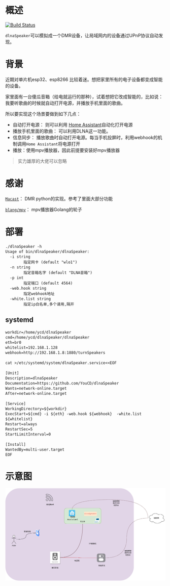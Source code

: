 # 概述
[![Build Status](https://app.travis-ci.com/YouCD/dlnaSpeaker.svg?branch=main)](https://app.travis-ci.com/YouCD/dlnaSpeaker)

`dlnaSpeaker`可以模拟成一个DMR设备，让局域网内的设备通过UPnP协议自动发现。

# 背景

近期对单片机esp32、esp8266 比较着迷。想把家里所有的电子设备都变成智能的设备。

家里面有一台傻瓜音箱（给电就运行的那种），试着想把它改成智能的，比如说：我要听歌曲的时候就自动打开电源，并播放手机里面的歌曲。

所以要实现这个场景要做到如下几点：

* 自动打开电源： 则可以利用 [Home Assistant](https://www.home-assistant.io/)自动化打开电源
* 播放手机里面的歌曲： 可以利用DLNA这一功能。
* 信息同步： 播放歌曲时自动打开电源。每当手机投屏时，利用webhook的机制调用`Home Assistant`将电源打开
* 播放：使用mpv播放器，因此前提要安装好mpv播放器

> 实力雄厚的大佬可以忽略


# 感谢
[`Macast`](https://github.com/xfangfang/Macast)： DMR python的实现。参考了里面大部分功能

[`blang/mpv`](github.com/blang/mpv)： mpv播放器Golang的轮子

# 部署
```shell
./dlnaSpeaker -h               
Usage of bin/dlnaSpeaker/dlnaSpeaker:
  -i string
        指定网卡 (default "wlo1")
  -n string
        指定音箱名字 (default "DLNA音箱")
  -p int
        指定端口 (default 4564)
  -web.hook string
        指定webhook地址
  -white.list string
        指定ip白名单,多个请用,隔开

```
## systemd
```shell
workdir=/home/ycd/dlnaSpeaker
cmd=/home/ycd/dlnaSpeaker/dlnaSpeaker
eth=br0
whitelist=192.168.1.128
webhook=http://192.168.1.8:1880/turnSpeakers

cat >/etc/systemd/system/dlnaSpeaker.service<<EOF

[Unit]
Description=dlnaSpeaker
Documentation=https://github.com/YouCD/dlnaSpeaker
Wants=network-online.target
After=network-online.target

[Service]
WorkingDirectory=${workdir}
ExecStart=${cmd} -i ${eth} -web.hook ${webhook}  -white.list ${whitelist}
Restart=always
RestartSec=5
StartLimitInterval=0

[Install]
WantedBy=multi-user.target
EOF
```


# 示意图
![](./doc/image/image1.png)

